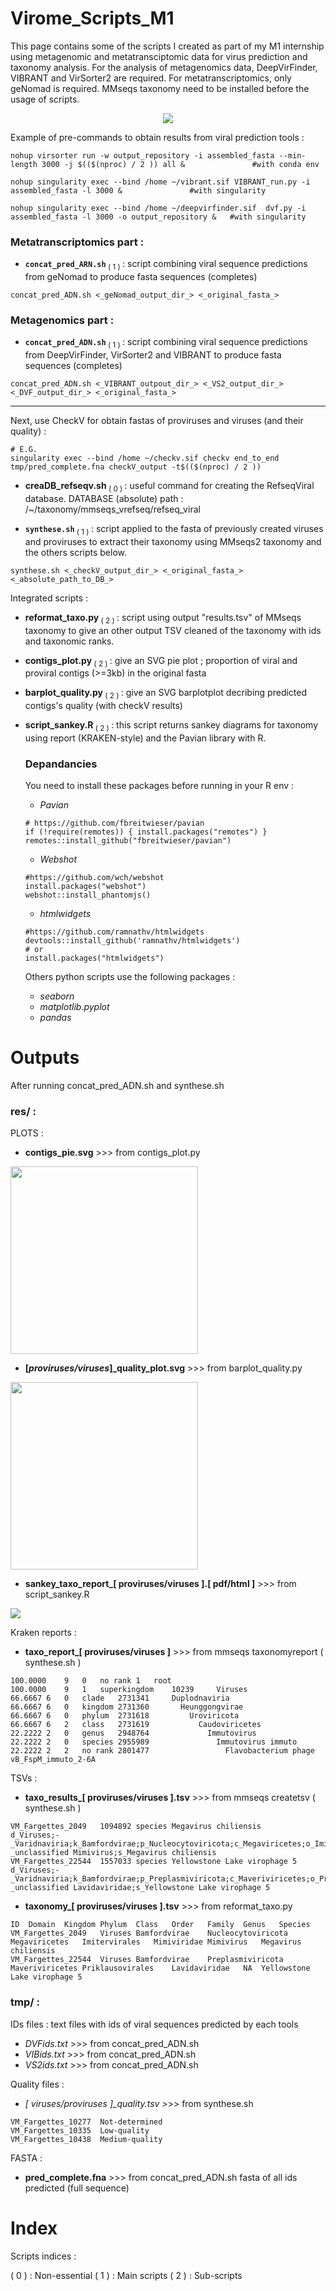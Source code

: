 # Virome_Scripts_M1

This page contains some of the scripts I created as part of my M1 internship using metagenomic and metatransciptomic data for virus prediction and taxonomy analysis.
For the analysis of metagenomics data, DeepVirFinder, VIBRANT and VirSorter2 are required. For metatranscriptomics, only geNomad is required.
MMseqs taxonomy need to be installed before the usage of scripts. 

<p align="center">
  <img src="https://github.com/user-attachments/assets/9f1397e5-e8ad-4661-8f9b-ff121eda7740" />
</p>

Example of pre-commands to obtain results from viral prediction tools :
```
nohup virsorter run -w output_repository -i assembled_fasta --min-length 3000 -j $(($(nproc) / 2 )) all &				#with conda env

nohup singularity exec --bind /home ~/vibrant.sif VIBRANT_run.py -i assembled_fasta -l 3000 &				#with singularity

nohup singularity exec --bind /home ~/deepvirfinder.sif  dvf.py -i assembled_fasta -l 3000 -o output_repository &	#with singularity
```

### Metatranscriptomics part :
- <code>**concat_pred_ARN.sh**</code><sub>  ( 1 ) </sub> : script combining viral sequence predictions from geNomad to produce fasta sequences (completes)
```
concat_pred_ADN.sh <_geNomad_output_dir_> <_original_fasta_>
```

### Metagenomics part :
- <code>**concat_pred_ADN.sh**</code><sub>  ( 1 ) </sub> : script combining viral sequence predictions from DeepVirFinder, VirSorter2 and VIBRANT to produce fasta sequences (completes)
```
concat_pred_ADN.sh <_VIBRANT_outpout_dir_> <_VS2_output_dir_> <_DVF_output_dir_> <_original_fasta_>
```
----------------------------------------------------------------------------------------------------------

Next, use CheckV for obtain fastas of proviruses and viruses (and their quality) :
```
# E.G.
singularity exec --bind /home ~/checkv.sif checkv end_to_end tmp/pred_complete.fna checkV_output -t$(($(nproc) / 2 ))
```
- **creaDB_refseqv.sh**<sub> ( 0 ) </sub> : useful command for creating the RefseqViral database.
DATABASE (absolute) path : /~/taxonomy/mmseqs_vrefseq/refseq_viral

- <code>**synthese.sh**</code><sub> ( 1 ) </sub> : script applied to the fasta of previously created viruses and proviruses to extract their taxonomy using MMseqs2 taxonomy and the others scripts below.
```
synthese.sh <_checkV_output_dir_> <_original_fasta_> <_absolute_path_to_DB_> 
```
Integrated scripts :

- **reformat_taxo.py**<sub> ( 2 ) </sub> : script using output "results.tsv" of MMseqs taxonomy to give an other output TSV cleaned of the taxonomy with ids and taxonomic ranks.
  
- **contigs_plot.py**<sub> ( 2 ) </sub> : give an SVG pie plot ; proportion of viral and proviral contigs (>=3kb) in the original fasta

- **barplot_quality.py**<sub> ( 2 ) </sub> : give an SVG barplotplot decribing predicted contigs's quality (with checkV results) 

- **script_sankey.R**<sub> ( 2 ) </sub> : this script returns sankey diagrams for taxonomy using report (KRAKEN-style) and the Pavian library with R.
  ### Depandancies 
  You need to install these packages before running in your R env :
  
  - _Pavian_
  ```
  # https://github.com/fbreitwieser/pavian
  if (!require(remotes)) { install.packages("remotes") }
  remotes::install_github("fbreitwieser/pavian")
  ```
  - _Webshot_
  ```
  #https://github.com/wch/webshot
  install.packages("webshot")
  webshot::install_phantomjs()
  ```
  - _htmlwidgets_
  ```
  #https://github.com/ramnathv/htmlwidgets
  devtools::install_github('ramnathv/htmlwidgets')
  # or
  install.packages("htmlwidgets")
  ```
  Others python scripts use the following packages :
    - _seaborn_
    - _matplotlib.pyplot_
    - _pandas_
  
# Outputs 

After running concat_pred_ADN.sh and synthese.sh 

### res/ :

PLOTS :
- **contigs_pie.svg** >>> from contigs_plot.py

 <p align="left">
  <img src="https://github.com/user-attachments/assets/0f1e0adf-e932-4723-bccd-ca2911487e90" width=300 height=300/>
</p>

- **[_proviruses/viruses_]_quality_plot.svg** >>> from barplot_quality.py

 <p align="left">
  <img src="https://github.com/user-attachments/assets/a94dbeb9-a430-4fc4-8a38-fb360d675b8e" width=300 height=300/>
</p>

- **sankey_taxo_report_[ proviruses/viruses ].[ pdf/html ]** >>> from script_sankey.R                  

<p align="left">
  <img src="https://github.com/user-attachments/assets/e262447f-5e12-4dce-a730-6094a738628b"/>
</p>

Kraken reports :
- **taxo_report_[ proviruses/viruses ]** >>> from mmseqs taxonomyreport ( synthese.sh )
```
100.0000	9	0	no rank	1	root
100.0000	9	1	superkingdom	10239	  Viruses
66.6667	6	0	clade	2731341	    Duplodnaviria
66.6667	6	0	kingdom	2731360	      Heunggongvirae
66.6667	6	0	phylum	2731618	        Uroviricota
66.6667	6	2	class	2731619	          Caudoviricetes
22.2222	2	0	genus	2948764	            Immutovirus
22.2222	2	0	species	2955989	              Immutovirus immuto
22.2222	2	2	no rank	2801477	                Flavobacterium phage vB_FspM_immuto_2-6A
```

TSVs :

- **taxo_results_[ proviruses/viruses ].tsv** >>> from mmseqs createtsv ( synthese.sh )
```
VM_Fargettes_2049	1094892	species	Megavirus chiliensis	d_Viruses;-_Varidnaviria;k_Bamfordvirae;p_Nucleocytoviricota;c_Megaviricetes;o_Imitervirales;f_Mimiviridae;g_Mimivirus;-_unclassified Mimivirus;s_Megavirus chiliensis
VM_Fargettes_22544	1557033	species	Yellowstone Lake virophage 5	d_Viruses;-_Varidnaviria;k_Bamfordvirae;p_Preplasmiviricota;c_Maveriviricetes;o_Priklausovirales;f_Lavidaviridae;-_unclassified Lavidaviridae;s_Yellowstone Lake virophage 5
```

- **taxonomy_[ proviruses/viruses ].tsv** >>> from reformat_taxo.py
```
ID	Domain	Kingdom	Phylum	Class	Order	Family	Genus	Species
VM_Fargettes_2049	Viruses	Bamfordvirae	Nucleocytoviricota	Megaviricetes	Imitervirales	Mimiviridae	Mimivirus	Megavirus chiliensis
VM_Fargettes_22544	Viruses	Bamfordvirae	Preplasmiviricota	Maveriviricetes	Priklausovirales	Lavidaviridae	NA	Yellowstone Lake virophage 5
```

### tmp/ :

IDs files :  text files with ids of viral sequences predicted by each tools

- *DVFids.txt*  >>> from concat_pred_ADN.sh
- *VIBids.txt*  >>> from concat_pred_ADN.sh
- *VS2ids.txt*  >>> from concat_pred_ADN.sh

Quality files :

- *[ viruses/proviruses ]_quality.tsv*  >>> from synthese.sh
```
VM_Fargettes_10277	Not-determined
VM_Fargettes_10335	Low-quality
VM_Fargettes_10438	Medium-quality
```

FASTA :

- **pred_complete.fna** >>> from concat_pred_ADN.sh
fasta of all ids predicted (full sequence)

# Index 

Scripts indices :

( 0 ) : Non-essential
( 1 ) : Main scripts
( 2 ) : Sub-scripts
